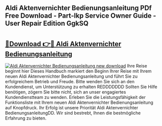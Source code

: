 ## Aldi Aktenvernichter Bedienungsanleitung PDf Free Download - Part-lkp Service Owner Guide - User Repair Edition GgkSQ

# <h2><a href="http://df4rzuh.blite.top/?on=Aldi+Aktenvernichter+Bedienungsanleitung">🔗Download 👉🔴 Aldi Aktenvernichter Bedienungsanleitung</a></h2>

[![Aldi Aktenvernichter Bedienungsanleitung new download](https://i.imgur.com/lujVjoI.png)](http://df4rzuh.blite.top/?on=Aldi+Aktenvernichter+Bedienungsanleitung)
Ihre Reise beginnt hier Dieses Handbuch markiert den Beginn Ihrer Reise mit Ihrem neuen Aldi Aktenvernichter Bedienungsanleitung und führt Sie zu erfolgreichem Betrieb und Freude. Bitte wenden Sie sich an den Kundendienst, um Unterstützung zu erhalten REDDDDDDD Sollten Sie Hilfe benötigen, zögern Sie bitte nicht, sich an unser engagiertes Kundendienstteam zu wenden. Erleben Sie die Leistungsfähigkeit der Funktionsliste mit Ihrem neuen Aldi Aktenvernichter Bedienungsanleitung auf Knopfdruck. Ihr Erfolg ist unsere Priorität Aldi Aktenvernichter BedienungsanleitungDD. Wir sind bestrebt, Ihnen die bestmögliche Erfahrung zu bieten.
